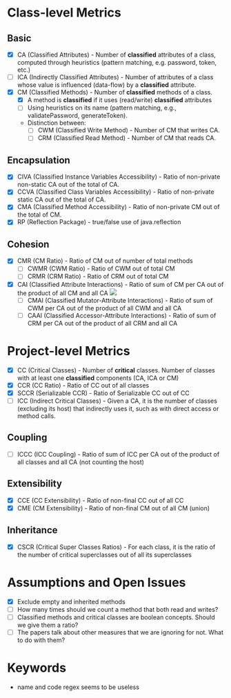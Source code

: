 # Class-level Metrics

## Basic
- [x] CA (Classified Attributes) - Number of **classified** attributes of a class, computed through heuristics (pattern matching, e.g. password, token, etc.)
- [ ] ICA (Indirectly Classified Attributes) - Number of attributes of a class whose value is influenced (data-flow) by a **classified** attribute.
- [x] CM (Classified Methods) - Number of **classified** methods of a class.
  - [x] A method is **classified** if it uses (read/write) **classified** attributes 
  - [ ] Using heuristics on its name (pattern matching, e.g., validatePassword, generateToken).
  - Distinction between: 
    - [ ] CWM (Classified Write Method) - Number of CM that writes CA.
    - [ ] CRM (Classified Read Method) - Number of CM that reads CA.

## Encapsulation
- [x] CIVA (Classified Instance Variables Accessibility) - Ratio of non-private non-static CA out of the total of CA.
- [x] CCVA (Classified Class Variables Accessibility) - Ratio of non-private static CA out of the total of CA.
- [x] CMA (Classified Method Accessibility) - Ratio of non-private CM out of the total of CM.
- [x] RP (Reflection Package) - true/false use of java.reflection

## Cohesion
- [x] CMR (CM Ratio) - Ratio of CM out of number of total methods
  - [ ] CWMR (CWM Ratio) - Ratio of CWM out of total CM
  - [ ] CRMR (CRM Ratio) - Ratio of CRM out of total CM
- [x] CAI (Classified Attribute Interactions) - Ratio of sum of CM per CA out of the product of all CM and all CA <img src="https://render.githubusercontent.com/render/math?math=\frac{\sum_{a \in CA} |CM(a)|}{|CM| \cdot |CA|}">
  - [ ] CMAI (Classified Mutator-Attribute Interactions) - Ratio of sum of CWM per CA out of the product of all CWM and all CA
  - [ ] CAAI (Classified Accessor-Attribute Interactions) - Ratio of sum of CRM per CA out of the product of all CRM and all CA

# Project-level Metrics
- [x] CC (Critical Classes) - Number of **critical** classes. Number of classes with at least one **classified** components (CA, ICA or CM)
- [x] CCR (CC Ratio) - Ratio of CC out of all classes
- [x] SCCR (Serializable CCR) - Ratio of Serializable CC out of CC
- [ ] ICC (Indirect Critical Classes) - Given a CA, it is the number of classes (excluding its host) that indirectly uses it, such as with direct access or method calls.

## Coupling
- [ ] ICCC (ICC Coupling) - Ratio of sum of ICC per CA out of the product of all classes and all CA (not counting the host)

## Extensibility
- [x] CCE (CC Extensibility) - Ratio of non-final CC out of all CC
- [x] CME (CM Extensibility) - Ratio of non-final CM out of all CM (union)

## Inheritance
- [x] CSCR (Critical Super Classes Ratios) - For each class, it is the ratio of the number of critical superclasses out of all its superclasses

# Assumptions and Open Issues
- [x] Exclude empty and inherited methods
- [ ] How many times should we count a method that both read and writes?
- [ ] Classified methods and critical classes are boolean concepts. Should we give them a ratio?
- [ ] The papers talk about other measures that we are ignoring for not. What to do with them?

# Keywords
- name and code regex seems to be useless